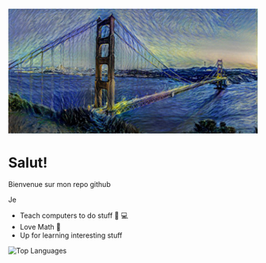 ![header](https://github.com/danny-1k/danny-1k/blob/a72f2a5c404269099a9607436a966b188692d8bf/sf.jpg)
# Salut!
Bienvenue sur mon repo github

Je
- Teach computers to do stuff 🧠 💻
- Love Math 🧮
- Up for learning interesting stuff


![Top Languages](https://github-readme-stats.vercel.app/api/top-langs/?username=danny-1k&count-private=true)
